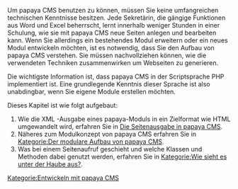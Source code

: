 
Um papaya CMS benutzen zu können, müssen Sie keine umfangreichen technischen Kenntnisse besitzen. Jede Sekretärin, die gängige Funktionen aus Word und Excel beherrscht, lernt innerhalb weniger Stunden in einer Schulung, wie sie mit papaya CMS neue Seiten anlegen und bearbeiten kann. Wenn Sie allerdings ein bestehendes Modul erweitern oder ein neues Modul entwickeln möchten, ist es notwendig, dass Sie den Aufbau von papaya CMS verstehen. Sie müssen nachvollziehen können, wie die verwendeten Techniken zusammenwirken um Webseiten zu generieren.

Die wichtigste Information ist, dass papaya CMS in der Scriptsprache PHP implementiert ist. Eine grundlegende Kenntnis dieser Sprache ist also unabdingbar, wenn Sie eigene Module erstellen möchten.

Dieses Kapitel ist wie folgt aufgebaut:

1.  Wie die XML -Ausgabe eines papaya-Moduls in ein Zielformat wie HTML umgewandelt wird, erfahren Sie in [Die Seitenausgabe in papaya CMS](/Die_Seitenausgabe_in_papaya_CMS.md).
2.  Näheres zum Modulkonzept von papaya CMS erfahren Sie in [Kategorie:Der modulare Aufbau von papaya CMS](export_de/Kategorie:Der_modulare_Aufbau_von_papaya_CMS.md).
3.  Was bei einem Seitenaufruf geschieht und welche Klassen und Methoden dabei genutzt werden, erfahren Sie in [Kategorie:Wie sieht es unter der Haube aus?](export_de/Kategorie:Wie_sieht_es_unter_der_Haube_aus?.md).

[Kategorie:Entwickeln mit papaya CMS](export_de/Kategorie:Entwickeln_mit_papaya_CMS.md)
